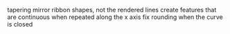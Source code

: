 tapering
mirror ribbon shapes, not the rendered lines
create features that are continuous when repeated along the x axis
fix rounding when the curve is closed
